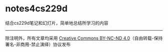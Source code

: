 # notes4cs229d
结合cs229d笔记和幻灯片，简单地总结所学习的内容

---
除注明外，所有文章均采用 [Creative Commons BY-NC-ND 4.0](https://creativecommons.org/licenses/by-nc-nd/4.0/deed.zh)（自由转载-保持署名-非商用-禁止演绎）协议发布

